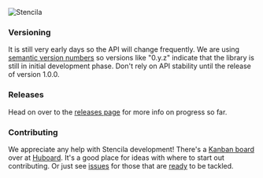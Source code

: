 ![Stencila](http://static.stenci.la/img/logo-name-400x88.png)

### Versioning

It is still very early days so the API will change frequently.
We are using [semantic version numbers](http://semver.org/) so versions like "0.y.z" indicate that the library is still in initial development phase.
Don't rely on API stability until the release of version 1.0.0.

### Releases

Head on over to the [releases page](https://github.com/stencila/stencila/releases) for more info on progress so far. 

### Contributing

We appreciate any help with Stencila development! There's a [Kanban board](https://huboard.com/stencila/stencila/beta) over at [Huboard](https://huboard.com/stencila/stencila/beta). It's a good place for ideas with where to start out contributing. Or just see [issues](https://github.com/stencila/stencila/issues) for those that are [ready](https://github.com/stencila/stencila/issues?labels=1+-+Ready&page=1&state=open) to be tackled.
